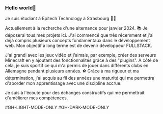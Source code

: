 ### Hello world👋
Je suis étudiant à Epitech Technology à Strasbourg 👨‍🎓

Actuellement à la recherche d'une alternance pour janvier 2024. 📚
Je déposerai tous mes projets ici. 
J'ai commencé que très récemment et j'ai déjà compris plusieurs concepts fondamentaux dans le développement web. 
Mon objectif à long terme est de devenir développeur FULLSTACK. 

J'ai grandi avec les jeux vidéo et j'aimais, par exemple, créer des serveurs Minecraft en y ajoutant des fonctionnalités grâce à des "plugins".
A côté de cela, je suis sportif ce qui m'a permis de jouer dans différents clubs en Allemagne pendant plusieurs années. ⚽
Grâce à ma rigueur et ma détermination, j'ai acquis au fil des années une maturité qui me permettra d'aborder mon apprentissage avec une discipline accrue.

Je suis à l'écoute pour des échanges constructifs qui me permettrait d'améliorer mes compétences.

#GH-LIGHT-MODE-ONLY
#GH-DARK-MODE-ONLY
